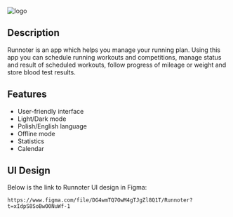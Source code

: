 ![logo](https://user-images.githubusercontent.com/72093398/222181710-2749fe3d-e7c8-4f59-ad76-f8a639c8e206.png)

## Description
Runnoter is an app which helps you manage your running plan. Using this app you can schedule
running workouts and competitions, manage status and result of scheduled workouts,
follow progress of mileage or weight and store blood test results.

## Features

- User-friendly interface
- Light/Dark mode
- Polish/English language
- Offline mode
- Statistics
- Calendar

## UI Design
Below is the link to Runnoter UI design in Figma:
```
https://www.figma.com/file/DG4wmTQ7OwM4gTJgZl8Q1T/Runnoter?t=xIdpS8SoBwO0NuWf-1
```
